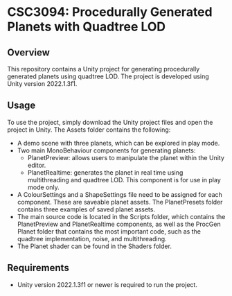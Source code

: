 # CSC3094: Procedurally Generated Planets with Quadtree LOD
## Overview
This repository contains a Unity project for generating procedurally generated planets using quadtree LOD. The project is developed using Unity version 2022.1.3f1.

## Usage
To use the project, simply download the Unity project files and open the project in Unity. The Assets folder contains the following:

- A demo scene with three planets, which can be explored in play mode.
- Two main MonoBehaviour components for generating planets:
  - PlanetPreview: allows users to manipulate the planet within the Unity editor.
  - PlanetRealtime: generates the planet in real time using multithreading and quadtree LOD. This component is for use in play mode only.
- A ColourSettings and a ShapeSettings file need to be assigned for each component. These are saveable planet assets.
The PlanetPresets folder contains three examples of saved planet assets.
- The main source code is located in the Scripts folder, which contains the PlanetPreview and PlanetRealtime components, as well as the ProcGen Planet folder that contains the most important code, such as the quadtree implementation, noise, and multithreading.
- The Planet shader can be found in the Shaders folder.

## Requirements
- Unity version 2022.1.3f1 or newer is required to run the project.
